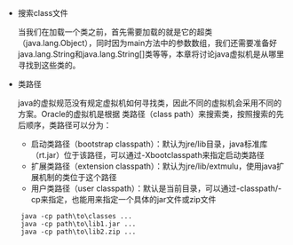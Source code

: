 - 搜索class文件

    当我们在加载一个类之前，首先需要加载的就是它的超类（java.lang.Object），同时因为main方法中的参数数组，我们还需要准备好
java.lang.String和java.lang.String[]类等等，本章将讨论java虚拟机是从哪里寻找到这些类的。

- 类路径
    
    java的虚拟规范没有规定虚拟机如何寻找类，因此不同的虚拟机会采用不同的方案。Oracle的虚拟机是根据
    类路径（class path）来搜索类，按照搜索的先后顺序，类路径可以分为：
    - 启动类路径（bootstrap classpath）：默认为jre/lib目录，java标准库（rt.jar）位于该路径，可以通过-Xbootclasspath来指定启动类路径
    - 扩展类路径（extension classpath）：默认为jre/lib/extmulu，使用java扩展机制的类位于这个路径
    - 用户类路径（user classpath）：默认是当前目录，可以通过-classpath/-cp来指定，也能用来指定一个具体的jar文件或zip文件
```
    java -cp path\to\classes ...
    java -cp path\to\lib1.jar ...
    java -cp path\to\lib2.zip ...
```
    
